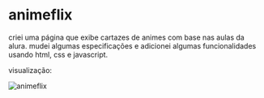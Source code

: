 # animeflix

criei uma página que exibe cartazes de animes com base nas aulas da alura. mudei algumas especificações e adicionei algumas funcionalidades usando html, css e javascript.


visualização:


![animeflix](https://user-images.githubusercontent.com/102560281/204645347-1dd495f5-1832-4bc1-8ca8-9970ff1625ca.JPG)

